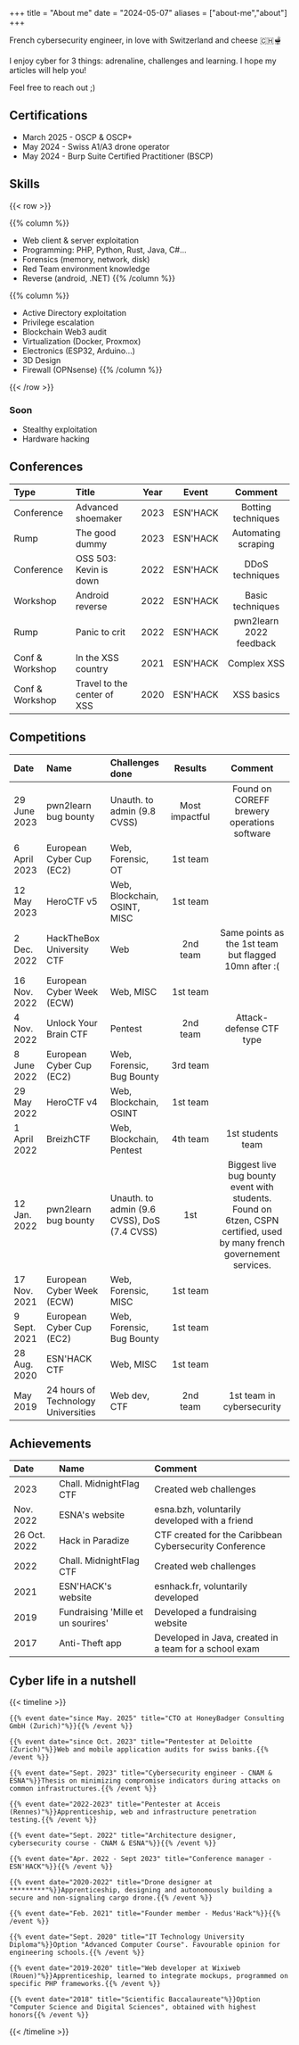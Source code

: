 +++
title = "About me"
date = "2024-05-07"
aliases = ["about-me","about"]
+++

French cybersecurity engineer, in love with Switzerland and cheese 🇨🇭🫕

I enjoy cyber for 3 things: adrenaline, challenges and learning. I hope my articles will help you!

Feel free to reach out ;)

## Certifications
- March 2025 - OSCP & OSCP+
- May 2024 - Swiss A1/A3 drone operator
- May 2024 - Burp Suite Certified Practitioner (BSCP)

## Skills

{{< row >}}

{{% column %}}
* Web client & server exploitation
* Programming: PHP, Python, Rust, Java, C#...
* Forensics (memory, network, disk)
* Red Team environment knowledge
* Reverse (android, .NET)
{{% /column %}}

{{% column %}}
* Active Directory exploitation
* Privilege escalation
* Blockchain Web3 audit
* Virtualization (Docker, Proxmox)
* Electronics (ESP32, Arduino...)
* 3D Design
* Firewall (OPNsense)
{{% /column %}}

{{< /row >}}

### Soon
* Stealthy exploitation
* Hardware hacking

## Conferences

| Type            | Title                       | Year | Event    | Comment                |
| :-----------    | :-------------------------- | :--: | :------: | :--------------------: |
| Conference      | Advanced shoemaker          | 2023 | ESN'HACK | Botting techniques
| Rump            | The good dummy              | 2023 | ESN'HACK | Automating scraping
| Conference      | OSS 503: Kevin is down      | 2022 | ESN'HACK | DDoS techniques
| Workshop        | Android reverse             | 2022 | ESN'HACK | Basic techniques
| Rump            | Panic to crit               | 2022 | ESN'HACK | pwn2learn 2022 feedback
| Conf & Workshop | In the XSS country          | 2021 | ESN'HACK | Complex XSS
| Conf & Workshop | Travel to the center of XSS | 2020 | ESN'HACK | XSS basics

## Competitions
| Date         | Name                                | Challenges done                             | Results        | Comment                |
| :----------- | :---------------------------------- | :------------------------------------------ | :------------: | :--------------------: |
| 29 June 2023 | pwn2learn bug bounty                | Unauth. to admin (9.8 CVSS)                 | Most impactful | Found on COREFF brewery operations software
| 6 April 2023 | European Cyber Cup (EC2)            | Web, Forensic, OT                           | 1st team       |
| 12 May 2023  | HeroCTF v5                          | Web, Blockchain, OSINT, MISC                | 1st team       |
| 2 Dec. 2022  | HackTheBox University CTF           | Web                                         | 2nd team       | Same points as the 1st team but flagged 10mn after :(
| 16 Nov. 2022 | European Cyber Week (ECW)           | Web, MISC                                   | 1st team       |
| 4 Nov. 2022  | Unlock Your Brain CTF               | Pentest                                     | 2nd team       | Attack-defense CTF type
| 8 June 2022  | European Cyber Cup (EC2)            | Web, Forensic, Bug Bounty                   | 3rd team       |
| 29 May 2022  | HeroCTF v4                          | Web, Blockchain, OSINT                      | 1st team       |
| 1 April 2022 | BreizhCTF                           | Web, Blockchain, Pentest                    | 4th team       | 1st students team
| 12 Jan. 2022 | pwn2learn bug bounty                | Unauth. to admin (9.6 CVSS), DoS (7.4 CVSS) | 1st            | Biggest live bug bounty event with students. Found on 6tzen, CSPN certified, used by many french governement services.
| 17 Nov. 2021 | European Cyber Week (ECW)           | Web, Forensic, MISC                         | 1st team       |
| 9 Sept. 2021 | European Cyber Cup (EC2)            | Web, Forensic, Bug Bounty                   | 1st team       |
| 28 Aug. 2020 | ESN'HACK CTF                        | Web, MISC                                   | 1st team       |
| May 2019     | 24 hours of Technology Universities | Web dev, CTF                                | 2nd team       | 1st team in cybersecurity

## Achievements
| Date         | Name                               | Comment             |
| :----------- | :--------------------------------- | :-------------------------- |
| 2023         | Chall. MidnightFlag CTF            | Created web challenges
| Nov. 2022    | ESNA's website                     | esna.bzh, voluntarily developed with a friend
| 26 Oct. 2022 | Hack in Paradize                   | CTF created for the Caribbean Cybersecurity Conference
| 2022         | Chall. MidnightFlag CTF            | Created web challenges
| 2021         | ESN'HACK's website                 | esnhack.fr, voluntarily developed
| 2019         | Fundraising 'Mille et un sourires' | Developed a fundraising website
| 2017         | Anti-Theft app                     | Developed in Java, created in a team for a school exam

## Cyber life in a nutshell

{{< timeline >}}

    {{% event date="since May. 2025" title="CTO at HoneyBadger Consulting GmbH (Zurich)"%}}{{% /event %}}

    {{% event date="since Oct. 2023" title="Pentester at Deloitte (Zurich)"%}}Web and mobile application audits for swiss banks.{{% /event %}}
    
    {{% event date="Sept. 2023" title="Cybersecurity engineer - CNAM & ESNA"%}}Thesis on minimizing compromise indicators during attacks on common infrastructures.{{% /event %}}

    {{% event date="2022-2023" title="Pentester at Acceis (Rennes)"%}}Apprenticeship, web and infrastructure penetration testing.{{% /event %}}
    
    {{% event date="Sept. 2022" title="Architecture designer, cybersecurity course - CNAM & ESNA"%}}{{% /event %}}
    
    {{% event date="Apr. 2022 - Sept 2023" title="Conference manager - ESN'HACK"%}}{{% /event %}}

    {{% event date="2020-2022" title="Drone designer at *********"%}}Apprenticeship, designing and autonomously building a secure and non-signaling cargo drone.{{% /event %}}

    {{% event date="Feb. 2021" title="Founder member - Medus'Hack"%}}{{% /event %}}

    {{% event date="Sept. 2020" title="IT Technology University Diploma"%}}Option "Advanced Computer Course". Favourable opinion for engineering schools.{{% /event %}}

    {{% event date="2019-2020" title="Web developer at Wixiweb (Rouen)"%}}Apprenticeship, learned to integrate mockups, programmed on specific PHP frameworks.{{% /event %}}

    {{% event date="2018" title="Scientific Baccalaureate"%}}Option "Computer Science and Digital Sciences", obtained with highest honors{{% /event %}}

{{< /timeline >}}